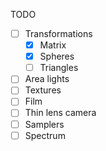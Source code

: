 TODO

- [ ] Transformations
  - [x] Matrix
  - [x] Spheres
  - [ ] Triangles
- [ ] Area lights
- [ ] Textures
- [ ] Film
- [ ] Thin lens camera
- [ ] Samplers
- [ ] Spectrum
